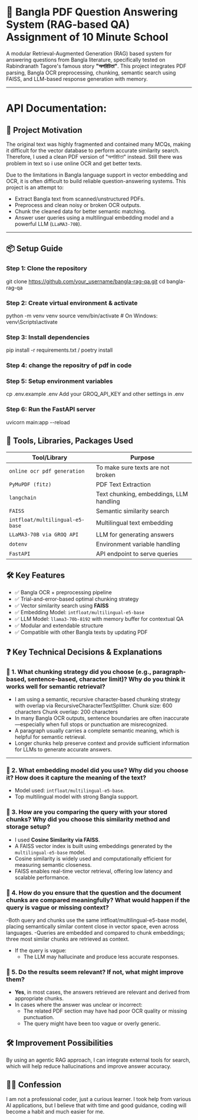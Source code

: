 # 📘 Bangla PDF Question Answering System (RAG-based QA) Assignment of 10 Minute School

A modular Retrieval-Augmented Generation (RAG) based system for answering questions from Bangla literature, specifically tested on Rabindranath Tagore's famous story **"অপরিচিতা"**.
This project integrates PDF parsing, Bangla OCR preprocessing, chunking, semantic search using FAISS, and LLM-based response generation with memory. 

---
# API Documentation: 


## 🚀 Project Motivation
The original text was highly fragmented and contained many MCQs, making it difficult for the vector database to perform accurate similarity search.
Therefore, I used a clean PDF version of "অপরিচিতা" instead. Still there was problem in text so i use online OCR and get better texts.

Due to the limitations in Bangla language support in vector embedding and OCR, it is often difficult to build reliable question-answering systems. This project is an attempt to:

- Extract Bangla text from scanned/unstructured PDFs.
- Preprocess and clean noisy or broken OCR outputs.
- Chunk the cleaned data for better semantic matching.
- Answer user queries using a multilingual embedding model and a powerful LLM (`LLaMA3-70B`).

---
## 📦 Setup Guide
### Step 1: Clone the repository
git clone https://github.com/your_username/bangla-rag-qa.git
cd bangla-rag-qa

### Step 2: Create virtual environment & activate
python -m venv venv
source venv/bin/activate   # On Windows: venv\Scripts\activate

### Step 3: Install dependencies
pip install -r requirements.txt / poetry install

### Step 4: change the repositry of pdf in code

### Step 5: Setup environment variables
cp .env.example .env Add your GROQ_API_KEY and other settings in .env

### Step 6: Run the FastAPI server
uvicorn main:app --reload

## 🧰 Tools, Libraries, Packages Used

| Tool/Library                     | Purpose                            |
|----------------------------------|------------------------------------|
| `online ocr pdf generation`     | To make sure texts are not broken  |
| `PyMuPDF (fitz)`                | PDF Text Extraction                |
| `langchain`                     | Text chunking, embeddings, LLM handling |
| `FAISS`                         | Semantic similarity search         |
| `intfloat/multilingual-e5-base` | Multilingual text embedding        |
| `LLaMA3-70B via GROQ API`       | LLM for generating answers         |
| `dotenv`                        | Environment variable handling      |
| `FastAPI`                       | API endpoint to serve queries      |

## 🛠️ Key Features

- ✅ Bangla OCR + preprocessing pipeline
- ✅ Trial-and-error-based optimal chunking strategy
- ✅ Vector similarity search using **FAISS**
- ✅ Embedding Model: `intfloat/multilingual-e5-base`
- ✅ LLM Model: `llama3-70b-8192` with memory buffer for contextual QA
- ✅ Modular and extendable structure
- ✅ Compatible with other Bangla texts by updating PDF

## ❓ Key Technical Decisions & Explanations
### 📌 1. What chunking strategy did you choose (e.g., paragraph-based, sentence-based, character limit)? Why do you think it works well for semantic retrieval?

- I am using a semantic, recursive character-based chunking strategy with overlap via RecursiveCharacterTextSplitter.
Chunk size: 600 characters
Chunk overlap: 200 characters
- In many Bangla OCR outputs, sentence boundaries are often inaccurate—especially when full stops or punctuation are misrecognized.
- A paragraph usually carries a complete semantic meaning, which is helpful for semantic retrieval.
- Longer chunks help preserve context and provide sufficient information for LLMs to generate accurate answers.
---
### 📌 2. What embedding model did you use? Why did you choose it? How does it capture the meaning of the text?
- Model used: `intfloat/multilingual-e5-base`.
- Top multilingual model with strong Bangla support.

### 📌 3. How are you comparing the query with your stored chunks? Why did you choose this similarity method and storage setup?
- I used **Cosine Similarity via FAISS**.
- A FAISS vector index is built using embeddings generated by the `multilingual-e5-base` model.
- Cosine similarity is widely used and computationally efficient for measuring semantic closeness.
- FAISS enables real-time vector retrieval, offering low latency and scalable performance.
### 📌 4. How do you ensure that the question and the document chunks are compared meaningfully? What would happen if the query is vague or missing context?
-Both query and chunks use the same intfloat/multilingual-e5-base model, placing semantically similar content close in vector space, even across languages.
-Queries are embedded and compared to chunk embeddings; three most similar chunks are retrieved as context.
- If the query is vague:
  - The LLM may hallucinate and produce less accurate responses.
### 📌 5. Do the results seem relevant? If not, what might improve them?
- **Yes**, in most cases, the answers retrieved are relevant and derived from appropriate chunks.
- In cases where the answer was unclear or incorrect:
  - The related PDF section may have had poor OCR quality or missing punctuation.
  - The query might have been too vague or overly generic.

## 🛠️ Improvement Possibilities

By using an agentic RAG approach, I can integrate external tools for search, which will help reduce hallucinations and improve answer accuracy.

## 🙋‍♂️ Confession

I am not a professional coder, just a curious learner. I took help from various AI applications, but I believe that with time and good guidance, coding will become a habit and much easier for me.

